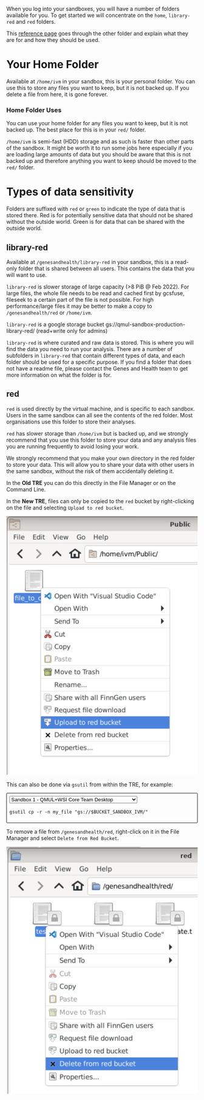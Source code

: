When you log into your sandboxes, you will have a number of folders available for you. 
To get started we will concentrate on the `home`, `library-red` and `red` folders.

This [reference page](../explainers/file_structure.md) goes through the other folder and explain what they are for and how they should be used. 

# Your Home Folder
Available at `/home/ivm` in your sandbox, this is your personal folder. You can use this to store any files you want to keep, but it is not backed up. If you delete a file from here, it is gone forever.

<!-- If you have access to multiple sandboxes, your `/home` folder will be accessible from all of them. -->

### Home Folder Uses
You can use your home folder for any files you want to keep, but it is not backed up. The best place for this is in your `red/` folder.

`/home/ivm` is semi-fast (HDD) storage and as such is faster than other parts of the sandbox. It might be worth it to run some jobs here especially if you are loading large amounts of data but you should be aware that this is not backed up and therefore anything you want to keep should be moved to the `red/` folder.

# Types of data sensitivity
Folders are suffixed with `red` or `green` to indicate the type of data that is stored there. Red is for potentially sensitive data that should not be shared without the outside world. Green is for data that can be shared with the outside world.

## library-red 
Available at `/genesandhealth/library-red` in your sandbox, this is a read-only folder that is shared between all users. This contains the data that you will want to use.

`library-red` is slower storage of large capacity (\>8 PiB @ Feb 2022). For large files, the whole file needs to be read and cached first by gcsfuse, fileseek to a certain part of the file is not possible. For high performance/large files it may be better to make a copy to `/genesandhealth/red` or `/home/ivm`.

`library-red` is a google storage bucket gs://qmul-sandbox-production-library-red/ (read+write only for admins)

`library-red` is where curated and raw data is stored. This is where you will find the data you need to run your analysis. There are a number of subfolders in `library-red` that contain different types of data, and each folder should be used for a specific purpose. If you find a folder that does not have a readme file, please contact the Genes and Health team to get more information on what the folder is for.

## red
`red` is used directly by the virtual machine, and is specific to each sandbox. Users in the same sandbox can all see the contents of the red folder. Most organisations use this folder to store their analyses.

`red` has slower storage than `/home/ivm` but is backed up, and we strongly recommend that you use this folder to store your data and any analysis files you are running frequently to avoid losing your work.

We strongly recommend that you make your own directory in the red folder to store your data. This will allow you to share your data with other users in the same sandbox, without the risk of them accidentally deleting it.

In the __Old TRE__ you can do this directly in the File Manager or on the Command Line.

In the __New TRE__, files can only be copied to the `red` bucket by right-clicking on the file and selecting `Upload to red bucket`.

![Image showing Upload to red bucket option](images/upload.png)

This can also be done via `gsutil` from within the TRE, for example:

<div style="padding:0.5em;border:1px solid #000;border-radius:.1rem"><select style="display: block" onchange="this.nextElementSibling.firstChild.children[2].innerText='gsutil cp -r -n my_file gs://qmul-production-sandbox-'+this.value+'-red/'"><option value="1">Sandbox 1 - QMUL+WSI Core Team Desktop</option><option value="2">Sandbox 2 - External Academic Desktop</option><option value="3">Sandbox 3 - GSK Desktop</option><option value="4">Sandbox 4 - BMS Desktop</option><option value="5">Sandbox 5 - MSD Desktop</option><option value="6">Sandbox 6 - Takeda Desktop</option><option value="7">Sandbox 7 - Pfizer Desktop</option><option value="8">Sandbox 8 - S00050_FFAIR-PRS Desktop</option><option value="9">Sandbox 9 - Maze Therapeutics Desktop</option><option value="10">Sandbox 10 - Novo Nordisk Desktop</option><option value="11">Sandbox 11 - University of Exeter</option><option value="12">Sandbox 12 - Genomics PLC</option><option value="13">Sandbox 13 - AstraZeneca</option><option value="14">Sandbox 14 - External Academic, Consortium access</option><option value="15">Sandbox 15 - 5 Prime Sciences</option><option value="16">Sandbox 16 - Sandbox 16</option><option value="17">Sandbox 17 - Academic, NHS Digital access</option></select>

```
gsutil cp -r -n my_file "gs://$BUCKET_SANDBOX_IVM/"
```

</div>

To remove a file from `/genesandhealth/red`, right-click on it in the File Manager and select `Delete from Red Bucket`.

![Image showing Delete from red bucket option](images/remove.png)